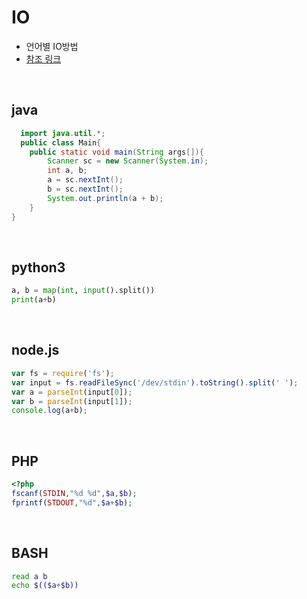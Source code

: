# IO

+ 언어별 IO방법
+ [참조 링크](https://www.acmicpc.net/help/language)

<br/> <!-- 태그쓸때는 아래 컨텐츠랑 한 칸 띄워야 된다 -->

## java
```JAVA
  import java.util.*;
  public class Main{
	public static void main(String args[]){
		Scanner sc = new Scanner(System.in);
		int a, b;
		a = sc.nextInt();
		b = sc.nextInt();
		System.out.println(a + b);
	}
}
```

<br/>

## python3

```python
a, b = map(int, input().split())
print(a+b)
```
<br/>

## node.js

```javascript
var fs = require('fs');
var input = fs.readFileSync('/dev/stdin').toString().split(' ');
var a = parseInt(input[0]);
var b = parseInt(input[1]);
console.log(a+b);
```

<br/>

## PHP

```PHP
<?php
fscanf(STDIN,"%d %d",$a,$b);
fprintf(STDOUT,"%d",$a+$b);

```

<br/>

## BASH

```bash
read a b
echo $(($a+$b))
```
